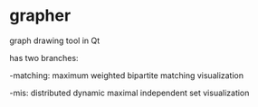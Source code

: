 # grapher
graph drawing tool in Qt

has two branches:

-matching: maximum weighted bipartite matching visualization

-mis: distributed dynamic maximal independent set visualization
